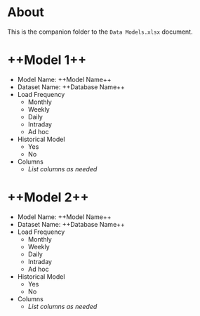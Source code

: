 # About

This is the companion folder to the `Data Models.xlsx` document.

# ++Model 1++

- Model Name: ++Model Name++
- Dataset Name: ++Database Name++
- Load Frequency
  - Monthly
  - Weekly
  - Daily
  - Intraday
  - Ad hoc
- Historical Model
  - Yes
  - No
- Columns
  - *List columns as needed*

# ++Model 2++

- Model Name: ++Model Name++
- Dataset Name: ++Database Name++
- Load Frequency
  - Monthly
  - Weekly
  - Daily
  - Intraday
  - Ad hoc
- Historical Model
  - Yes
  - No
- Columns
  - *List columns as needed*